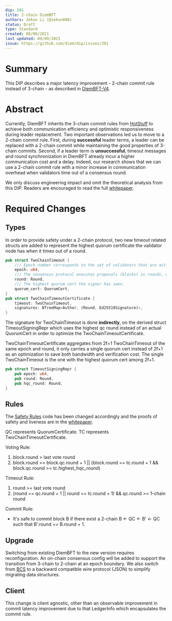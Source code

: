 ```yaml
---
dip: 201
title: 2-chain DiemBFT
authors: Zekun Li (@zekun000)
status: Draft
type: Standard
created: 08/09/2021
last updated: 09/09/2021
issue: https://github.com/diem/dip/issues/201
---
```


# Summary

This DIP describes a major latency improvement - 2-chain commit rule instead of 3-chain - as described in  [DiemBFT-V4](./DiemBFT-V4.pdf).

# Abstract

Currently, DiemBFT inherits the 3-chain commit rules from [HotStuff](https://dl.acm.org/doi/pdf/10.1145/3293611.3331591) to achieve both communication efficiency and optimistic responsiveness during leader replacement. Two important observations led us to move to a 2-chain commit rule. First, during **successful** leader terms, a leader can be replaced with a 2-chain commit while maintaining the good properties of 3-chain commits. Second, if a leader term is **unsuccessful**, timeout messages and round synchronization in DiemBFT already incur a higher communication cost and a delay. Indeed, our research shows that we can use a 2-chain commit rule with a minor increase in communication overhead when validators time out of a consensus round.

We only discuss engineering impact and omit the theoretical analysis from this DIP. Readers are encouraged to read the full [whitepaper](./DiemBFT-V4.pdf).

# Required Changes

## Types
In order to provide safety under a 2-chain protocol, two new timeout related structs are added to represent the highest quorum certificate the validator node has when it times out of a round.

```rust
pub struct TwoChainTimeout {
    /// Epoch number corresponds to the set of validators that are active for this round.
    epoch: u64,
    /// The consensus protocol executes proposals (blocks) in rounds, which monotonically increase per epoch.
    round: Round,
    /// The highest quorum cert the signer has seen.
    quorum_cert: QuorumCert,
}
pub struct TwoChainTimeoutCertificate {
    timeout: TwoChainTimeout,
    signatures: BTreeMap<Author, (Round, Ed25519Signature)>,
}
```

The signature for TwoChainTimeout is done **indirectly**, on the derived struct TimeoutSigningRepr which uses the highest qc round instead of an actual QuorumCert
in order to optimize the TwoChainTimeoutCertificate.

TwoChainTimeoutCertificate aggregates from 2f+1 TwoChainTimeout of the same epoch and round, it only carries a single quorum cert instead of 2f+1 as an optimization to save both bandwidth and verification cost.
The single TwoChainTimeout is the one with the highest quorum cert among 2f+1.
```rust
pub struct TimeoutSigningRepr {
    pub epoch: u64,
    pub round: Round,
    pub hqc_round: Round,
}
```

## Rules
The [Safety Rules](https://github.com/diem/diem/tree/main/consensus/safety-rules) code has been changed accordingly and the proofs of safety and liveness are in the [whitepaper](./DiemBFT-V4.pdf).

QC represents QuorumCertificate. TC represents TwoChainTimeoutCertificate.

Voting Rule:
1. block.round > last vote round
2. block.round == block.qc.round + 1 || (block.round == tc.round + 1 && block.qc.round >= tc.highest_hqc_round)

Timeout Rule:
1. round >= last vote round
2. (round == qc.round + 1 || round == tc.round + 1) && qc.round >= 1-chain round

Commit Rule:
 - It's safe to commit block B if there exist a 2-chain B <- QC <- B' <- QC  such that B'.round == B.round + 1.

## Upgrade
Switching from existing DiemBFT to the new version requires reconfiguration. An on-chain consensus config will be added to support the transition from 3-chain to 2-chain at an epoch boundary. 
We also switch from [BCS](https://github.com/diem/bcs) to a backward compatible wire protocol (JSON) to simplify migrating data structures.

## Client

This change is client agnostic, other than an observable improvement in commit latency improvement due to that LedgerInfo which encapsulates the commit rule.
